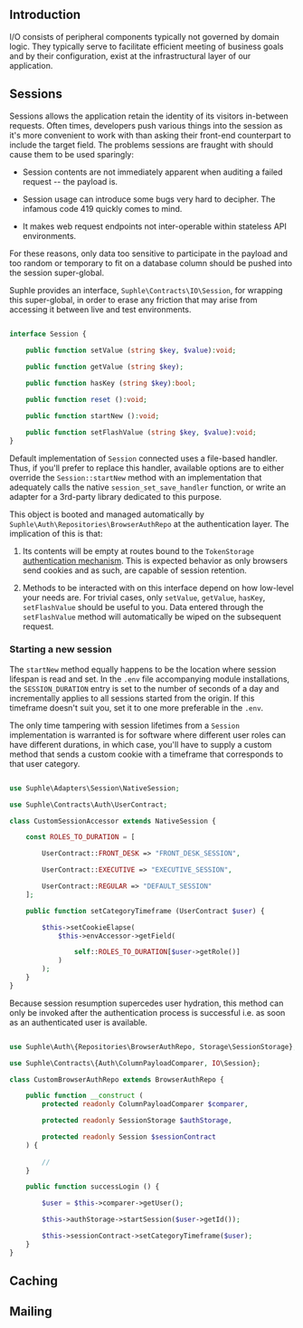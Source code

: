 ## Introduction

I/O consists of peripheral components typically not governed by domain logic. They typically serve to facilitate efficient meeting of business goals and by their configuration, exist at the infrastructural layer of our application.

## Sessions

Sessions allows the application retain the identity of its visitors in-between requests. Often times, developers push various things into the session as it's more convenient to work with than asking their front-end counterpart to include the target field. The problems sessions are fraught with should cause them to be used sparingly:

- Session contents are not immediately apparent when auditing a failed request -- the payload is.

- Session usage can introduce some bugs very hard to decipher. The infamous code 419 quickly comes to mind.

- It makes web request endpoints not inter-operable within stateless API environments.

For these reasons, only data too sensitive to participate in the payload and too random or temporary to fit on a database column should be pushed into the session super-global.

Suphle provides an interface, `Suphle\Contracts\IO\Session`, for wrapping this super-global, in order to erase any friction that may arise from accessing it between live and test environments.

```php

interface Session {
		
	public function setValue (string $key, $value):void;

	public function getValue (string $key);

	public function hasKey (string $key):bool;

	public function reset ():void;

	public function startNew ():void;

	public function setFlashValue (string $key, $value):void;
}
```

Default implementation of `Session` connected uses a file-based handler. Thus, if you'll prefer to replace this handler, available options are to either override the `Session::startNew` method with an implementation that adequately calls the native `session_set_save_handler` function, or write an adapter for a 3rd-party library dedicated to this purpose.

This object is booted and managed automatically by `Suphle\Auth\Repositories\BrowserAuthRepo` at the authentication layer. The implication of this is that:

1. Its contents will be empty at routes bound to the `TokenStorage` [authentication mechanism](/docs/v1/routing#authentication). This is expected behavior as only browsers send cookies and as such, are capable of session retention.

1. Methods to be interacted with on this interface depend on how low-level your needs are. For trivial cases, only `setValue`, `getValue`, `hasKey`, `setFlashValue` should be useful to you. Data entered through the `setFlashValue` method will automatically be wiped on the subsequent request.

### Starting a new session

The `startNew` method equally happens to be the location where session lifespan is read and set. In the `.env` file accompanying module installations, the `SESSION_DURATION` entry is set to the number of seconds of a day and incrementally applies to all sessions started from the origin. If this timeframe doesn't suit you, set it to one more preferable in the `.env`.

The only time tampering with session lifetimes from a `Session` implementation is warranted is for software where different user roles can have different durations, in which case, you'll have to supply a custom method that sends a custom cookie with a timeframe that corresponds to that user category.

```php

use Suphle\Adapters\Session\NativeSession;

use Suphle\Contracts\Auth\UserContract;

class CustomSessionAccessor extends NativeSession {

	const ROLES_TO_DURATION = [

		UserContract::FRONT_DESK => "FRONT_DESK_SESSION",

		UserContract::EXECUTIVE => "EXECUTIVE_SESSION",

		UserContract::REGULAR => "DEFAULT_SESSION"
	];

	public function setCategoryTimeframe (UserContract $user) {

		$this->setCookieElapse(
			$this->envAccessor->getField(

				self::ROLES_TO_DURATION[$user->getRole()]
			)
		);
	}
}
```

Because session resumption supercedes user hydration, this method can only be invoked after the authentication process is successful i.e. as soon as an authenticated user is available.

```php

use Suphle\Auth\{Repositories\BrowserAuthRepo, Storage\SessionStorage};

use Suphle\Contracts\{Auth\ColumnPayloadComparer, IO\Session};

class CustomBrowserAuthRepo extends BrowserAuthRepo {

	public function __construct (
		protected readonly ColumnPayloadComparer $comparer,

		protected readonly SessionStorage $authStorage,

		protected readonly Session $sessionContract
	) { 
		
		//
	}

	public function successLogin () {

		$user = $this->comparer->getUser();

		$this->authStorage->startSession($user->getId());

		$this->sessionContract->setCategoryTimeframe($user);
	}
}
```

## Caching

## Mailing
